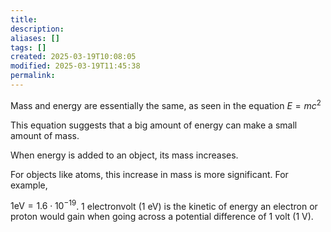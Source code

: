 ```yaml
---
title: 
description: 
aliases: []
tags: []
created: 2025-03-19T10:08:05
modified: 2025-03-19T11:45:38
permalink:
---
```

Mass and energy are essentially the same, as seen in the equation $E=mc^2$

This equation suggests that a big amount of energy can make a small amount of mass.

When energy is added to an object, its mass increases.

For objects like atoms, this increase in mass is more significant. For example, 


$1 \text{eV}=1.6\cdot 10^{-19}$. 1 electronvolt (1 eV) is the kinetic of energy an electron or proton would gain when going across a potential difference of 1 volt (1 V).
